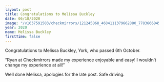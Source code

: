 ```yaml
---
layout: post
title: Congratulations to Melissa Buckley
date: 06/10/2020
image: "/v1637591503/checkmirrors/121245868_4604111379662880_7783666845126133280_o.jpg"
year: 2020
name: Melissa Buckley
firstTime: false
---
```

Congratulations to Melissa Buckley, York, who passed 6th October.

“Ryan at Checkmirrors made my experience enjoyable and easy! I wouldn’t change my experience at all!”

Well done Melissa, apologies for the late post. Safe driving.

